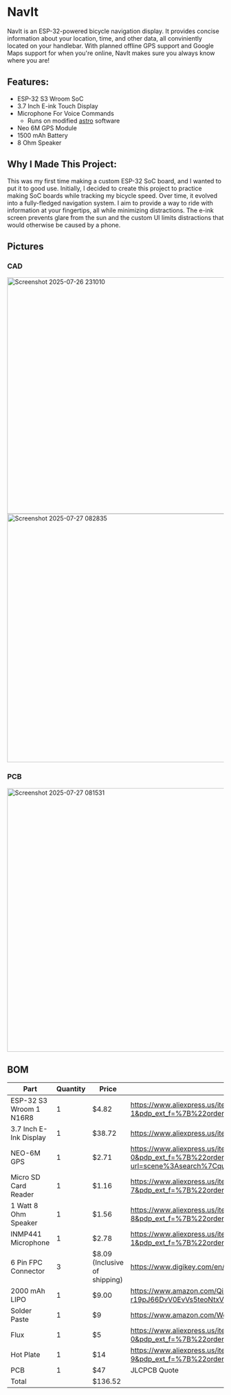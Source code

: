 # NavIt

NavIt is an ESP-32-powered bicycle navigation display. It provides concise information about your location, time, and other data, all conviniently located on your handlebar. With planned offline GPS support and Google Maps support for when you're online, NavIt makes sure you always know where you are!

## Features:
- ESP-32 S3 Wroom SoC
- 3.7 Inch E-ink Touch Display
- Microphone For Voice Commands
  - Runs on modified [astro](https://github.com/DynamicWhiteHat/Astro) software
- Neo 6M GPS Module
- 1500 mAh Battery
- 8 Ohm Speaker

## Why I Made This Project:

This was my first time making a custom ESP-32 SoC board, and I wanted to put it to good use. Initially, I decided to create this project to practice making SoC boards while tracking my bicycle speed. Over time, it evolved into a fully-fledged navigation system. I aim to provide a way to ride with information at your fingertips, all while minimizing distractions. The e-ink screen prevents glare from the sun and the custom UI limits distractions that would otherwise be caused by a phone.

## Pictures

### CAD
<img width="640" height="549" alt="Screenshot 2025-07-26 231010" src="https://github.com/user-attachments/assets/f6df7896-d82c-405a-8c41-86659a4f9bb9" />
<img width="881" height="577" alt="Screenshot 2025-07-27 082835" src="https://github.com/user-attachments/assets/658c5d4c-e6d2-4836-8b4b-23014f5f207b" />

### PCB

<img width="1133" height="612" alt="Screenshot 2025-07-27 081531" src="https://github.com/user-attachments/assets/0c2d8e38-545a-4b3e-a34c-0caddcac4bcb" />

## BOM
| Part                    | Quantity | Price                         | Link                                                                                                                                                                                                                                                                                                                                                                                                                                                                                                                                                                                                 |
|-------------------------|----------|-------------------------------|------------------------------------------------------------------------------------------------------------------------------------------------------------------------------------------------------------------------------------------------------------------------------------------------------------------------------------------------------------------------------------------------------------------------------------------------------------------------------------------------------------------------------------------------------------------------------------------------------|
| ESP-32 S3 Wroom 1 N16R8 |        1 |                         $4.82 | https://www.aliexpress.us/item/3256805593309201.html?spm=a2g0o.productlist.main.2.3995POe0POe0jh&algo_pvid=643857ca-7beb-4a01-b926-b851d8985716&algo_exp_id=643857ca-7beb-4a01-b926-b851d8985716-1&pdp_ext_f=%7B%22order%22%3A%2238%22%2C%22eval%22%3A%221%22%7D&pdp_npi=4%40dis%21USD%214.84%214.84%21%21%2134.61%2134.61%21%402101c5a417539987450956347e0ee2%2112000034327322191%21sea%21US%216238534509%21X&curPageLogUid=aC2MQ8qBZ4gd&utparam-url=scene%3Asearch%7Cquery_from%3A                                                                                                                 |
| 3.7 Inch E-Ink Display  |        1 |                        $38.72 | https://www.aliexpress.us/item/3256807363354164.html?pdp_npi=4%40dis%21USD%21US%20%2426.37%21US%20%2426.37%21%21%2126.37%2126.37%21%402101ec1f17507091063604232ed362%2112000045639522238%21sh%21US%216238534509%21X&spm=a2g0o.store_pc_allItems_or_groupList.new_all_items_2007445615883.1005007549668916&gatewayAdapt=glo2usa                                                                                                                                                                                                                                                                       |
| NEO-6M GPS              |        1 |                         $2.71 | https://www.aliexpress.us/item/3256807958437142.html?spm=a2g0o.productlist.main.1.3fbc4zyf4zyfw3&algo_pvid=a8409951-6a3d-4c9f-bf8e-f2de391b8fc2&algo_exp_id=a8409951-6a3d-4c9f-bf8e-f2de391b8fc2-0&pdp_ext_f=%7B%22order%22%3A%222844%22%2C%22eval%22%3A%221%22%2C%22orig_sl_item_id%22%3A%221005008144751894%22%2C%22orig_item_id%22%3A%221005008075566778%22%7D&pdp_npi=4%40dis%21USD%2110.52%214.63%21%21%2175.02%2133.01%21%402103244b17508000358092669e59bf%2112000043981413282%21sea%21US%216238534509%21ABX&curPageLogUid=voQvWVrXVkOX&utparam-url=scene%3Asearch%7Cquery_from%3A             |
| Micro SD Card Reader    |        1 |                         $1.16 | https://www.aliexpress.us/item/3256807025102697.html?spm=a2g0o.productlist.main.8.7e6347ebgAoz4W&aem_p4p_detail=202507312009422230242730529940003629096&algo_pvid=c0ed73ce-6123-460c-9e07-675733471e3c&algo_exp_id=c0ed73ce-6123-460c-9e07-675733471e3c-7&pdp_ext_f=%7B%22order%22%3A%22171%22%2C%22eval%22%3A%221%22%7D&pdp_npi=4%40dis%21USD%211.98%211.98%21%21%2114.22%2114.22%21%402103201917540177820612839ef03a%2112000039821817298%21sea%21US%216238534509%21X&curPageLogUid=T168KhE7iEb0&utparam-url=scene%3Asearch%7Cquery_from%3A&search_p4p_id=202507312009422230242730529940003629096_2 |
| 1 Watt 8 Ohm Speaker    |        1 |                         $1.56 | https://www.aliexpress.us/item/2251832771270728.html?spm=a2g0o.productlist.main.9.3b8916cbTB4CAV&algo_pvid=53d65af2-e75c-43b6-b8a8-528f2d952575&algo_exp_id=53d65af2-e75c-43b6-b8a8-528f2d952575-8&pdp_ext_f=%7B%22order%22%3A%2214%22%2C%22eval%22%3A%221%22%7D&pdp_npi=4%40dis%21USD%211.96%211.96%21%21%211.96%211.96%21%4021010c9a17533661061752015eab2a%2112000038633819755%21sea%21US%216238534509%21X&curPageLogUid=CJwRwmCtRMmG&utparam-url=scene%3Asearch%7Cquery_from%3A                                                                                                                   |
| INMP441 Microphone      |        1 |                         $2.78 | https://www.aliexpress.us/item/3256806910466256.html?spm=a2g0o.productlist.main.2.56131f1bjRSbXV&algo_pvid=376277c8-a021-43cc-b813-fd18b9632390&algo_exp_id=376277c8-a021-43cc-b813-fd18b9632390-1&pdp_ext_f=%7B%22order%22%3A%22422%22%2C%22eval%22%3A%221%22%7D&pdp_npi=4%40dis%21USD%212.78%212.78%21%21%2119.98%2119.98%21%402103246617540178647212650e09c8%2112000039389636753%21sea%21US%216238534509%21X&curPageLogUid=Hsbf1ty8YRRk&utparam-url=scene%3Asearch%7Cquery_from%3A                                                                                                                |
| 6 Pin FPC Connector     |        3 | $8.09 (Inclusive of shipping) | https://www.digikey.com/en/products/detail/gct/FFC3B07-06-T/10657009                                                                                                                                                                                                                                                                                                                                                                                                                                                                                                                                 |
| 2000 mAh LIPO           |        1 |                         $9.00 | https://www.amazon.com/Qimoo-Battery-Rechargeable-Connector-Electronic/dp/B0CNLPBM2L/ref=sr_1_6?crid=2BHTM75AM2R8M&dib=eyJ2IjoiMSJ9.wVJ0cDuWbhvNZYLqUsEcdVPQYTDXXP9z7sYeIfxh3chv6FxgVsvCFarPAoKL3LvoQDVDvB4Gr7py8g03Z3jF1yJbJHs7CVqFt65Eo-xBlqzHhGWaIPJsFHcjQxXdpt8tX-kbK7dONSEqgOSQyt0Qe0k3HcjT1OJZtNTchuIMC2sToQu1w9C0eQpvrvHfYIAVaDcZaFIxZZlGSm1vozqr4-Nb-r19pJ66DvV0EvVs5teoNtxV110EGlbEfYmY03EMey_MDm1K8vM-fqeiTRgXM_WIIEnWk9yU7NCzB48WSro._wgrRsxlasla8GQHosfyA3amkM_5oEmkpnx4lMx4CX0&dib_tag=se&keywords=lipo%2B1000&qid=1754086499&sprefix=lipo%2B1000%2Caps%2C108&sr=8-6&th=1               |
| Solder Paste            |        1 |                            $9 | https://www.amazon.com/Wonderway-Soldering-Electronics-CELLPHONE-Repairing/dp/B0BNKKRYK9/?th=1                                                                                                                                                                                                                                                                                                                                                                                                                                                                                                       |
| Flux                    |        1 |                            $5 | https://www.aliexpress.us/item/3256809214627385.html?spm=a2g0o.productlist.main.1.251b2797jkJXp1&algo_pvid=7cd5766f-4847-45b4-aa02-1bd81cd9238c&algo_exp_id=7cd5766f-4847-45b4-aa02-1bd81cd9238c-0&pdp_ext_f=%7B%22order%22%3A%2294%22%2C%22eval%22%3A%221%22%7D&pdp_npi=4%40dis%21USD%2112.24%215.39%21%21%2187.87%2138.66%21%402101ec1a17540557259168395efdb1%2112000048985344834%21sea%21US%216238534509%21X&curPageLogUid=0yQasAtPk7DH&utparam-url=scene%3Asearch%7Cquery_from%3A                                                                                                                |
| Hot Plate               |        1 |                           $14 | https://www.aliexpress.us/item/3256806086570297.html?spm=a2g0o.productlist.main.10.1525qyGoqyGoSq&algo_pvid=6fc583e0-1d0d-4cd1-bc2a-cd9c50d108a7&algo_exp_id=6fc583e0-1d0d-4cd1-bc2a-cd9c50d108a7-9&pdp_ext_f=%7B%22order%22%3A%22589%22%2C%22eval%22%3A%221%22%7D&pdp_npi=4%40dis%21USD%2146.85%2115.46%21%21%21336.35%21111.00%21%402101c80017540550594857450e9171%2112000036558157794%21sea%21US%216238534509%21X&curPageLogUid=S3Cpo0pD8Sds&utparam-url=scene%3Asearch%7Cquery_from%3A                                                                                                           |
| PCB                     |        1 |                           $47 | JLCPCB Quote                                                                                                                                                                                                                                                                                                                                                                                                                                                                                                                                                                                         |
| Total                   |          |                       $136.52 |                                                                                                                                                                                                                                                                                                                                                                                                                                                                                                                                                                                                      |
